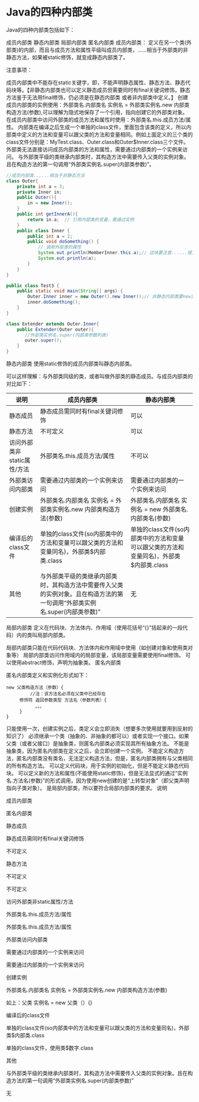 # Java的四种内部类
Java的四种内部类包括如下：

成员内部类
静态内部类
局部内部类
匿名内部类
成员内部类：
定义在另一个类(外部类)的内部，而且与成员方法和属性平级叫成员内部类，......相当于外部类的非静态方法，如果被static修饰，就变成静态内部类了。

注意事项：

成员内部类中不能存在static关键字，即，不能声明静态属性、静态方法、静态代码块等。【非静态内部类也可以定义静态成员但需要同时有final关键词修饰，静态方法鉴于无法用final修饰，仍必须是在静态内部类 或者非内部类中定义。】
创建成员内部类的实例使用：外部类名.内部类名 实例名 = 外部类实例名.new 内部类构造方法(参数),可以理解为隐式地保存了一个引用，指向创建它的外部类对象。
在成员内部类中访问外部类的成员方法和属性时使用：外部类名.this.成员方法/属性。
内部类在编译之后生成一个单独的class文件，里面包含该类的定义，所以内部类中定义的方法和变量可以跟父类的方法和变量相同。例如上面定义的三个类的class文件分别是：MyTest.class、Outer.class和Outer$Inner.class三个文件。
外部类无法直接访问成员内部类的方法和属性，需要通过内部类的一个实例来访问。
与外部类平级的类继承内部类时，其构造方法中需要传入父类的实例对象。且在构造方法的第一句调用“外部类实例名.super(内部类参数)”。

```java
//成员内部类......相当于非静态方法
class Outer{
    private int a = 3;
    private Inner in;
    public Outer(){
        in = new Inner();
    }
    public int getInnerA(){
        return in.a;  // 引用内部类的变量，需通过实例
    }
    public class Inner {
        public int a = 2;
        public void doSomething() {
            // 调用外部类的属性
            System.out.println(MemberInner.this.a);// 这块要注意......很重要！！！
            System.out.println(a);
        }
    }
}

public class Test3 {
    public static void main(String[] args) {
        Outer.Inner inner = new Outer().new Inner();// 非静态内部类要new实例
        inner.doSomething();
    }
}

class Extender extends Outer.Inner{  
    public Extender(Outer outer){  
       //外部类实例名.super(内部类参数列表)  
       outer.super();  
    }  
}
```
静态内部类
使用static修饰的成员内部类叫静态内部类。

可以这样理解：与外部类同级的类，或者叫做外部类的静态成员。与成员内部类的对比如下：

说明|成员内部类|静态内部类
----|---------|--------
静态成员|静态成员需同时有final关键词修饰|可以
静态方法|不可定义|可以
访问外部类非static属性/方法|外部类名.this.成员方法/属性|不可以
外部类访问内部类|需要通过内部类的一个实例来访问|需要通过内部类的一个实例来访问
创建实例|外部类名.内部类名 实例名 = 外部类实例名.new 内部类构造方法(参数)|外部类名.内部类名 实例名 = new 外部类名.内部类名(参数)
编译后的class文件|单独的class文件(so内部类中的方法和变量可以跟父类的方法和变量同名)，外部类$内部类.class|单独的class文件(so内部类中的方法和变量可以跟父类的方法和变量同名)，外部类$内部类.class
其他|与外部类平级的类继承内部类时，其构造方法中需要传入父类的实例对象。且在构造方法的第一句调用“外部类实例名.super(内部类参数)”|无

 
局部内部类
定义在代码块、方法体内、作用域（使用花括号“{}”括起来的一段代码）内的类叫局部内部类。

局部内部类只能在代码代码块、方法体内和作用域中使用（如创建对象和使用类对象等）
局部内部类访问作用域内的局部变量，该局部变量需要使用final修饰。
可以使用abstract修饰，声明为抽象类。
匿名内部类

匿名内部类定义和实例化形式如下： 

    new 父类构造方法（参数）{ 
             //注：该方法名必须在父类中已经存在 
         修饰符 返回参数类型 方法名（参数列表）{ 
               。。。
         } 
    }
只能使用一次，创建实例之后，类定义会立即消失（想要多次使用就要用到反射的知识了）
必须继承一个类（抽象的、非抽象的都可以）或者实现一个接口。如果父类（或者父接口）是抽象类，则匿名内部类必须实现其所有抽象方法。
不能是抽象类，因为匿名内部类在定义之后，会立即创建一个实例。
不能定义构造方法，匿名内部类没有类名，无法定义构造方法，但是，匿名内部类拥有与父类相同的所有构造方法。
可以定义代码块，用于实例的初始化，但是不能定义静态代码块。
可以定义新的方法和属性(不能使用static修饰)，但是无法显式的通过“实例名.方法名(参数)”的形式调用，因为使用new创建的是“上转型对象”（即父类声明指向子类对象）。
是局部内部类，所以要符合局部内部类的要求。
说明

成员内部类

匿名内部类

静态成员

静态成员需同时有final关键词修饰

不可定义

静态方法

不可定义

不可定义

访问外部类非static属性/方法

外部类名.this.成员方法/属性

外部类名.this.成员方法/属性

外部类访问内部类

需要通过内部类的一个实例来访问

需要通过内部类的一个实例来访问

创建实例

外部类名.内部类名 实例名 = 外部类实例名.new 内部类构造方法(参数)

如上：父类 实例名 = new 父类（）{}

编译后的class文件

单独的class文件(so内部类中的方法和变量可以跟父类的方法和变量同名)，外部类$内部类.class

单独的class文件，使用类$数字.class

其他

与外部类平级的类继承内部类时，其构造方法中需要传入父类的实例对象。且在构造方法的第一句调用“外部类实例名.super(内部类参数)”

无

